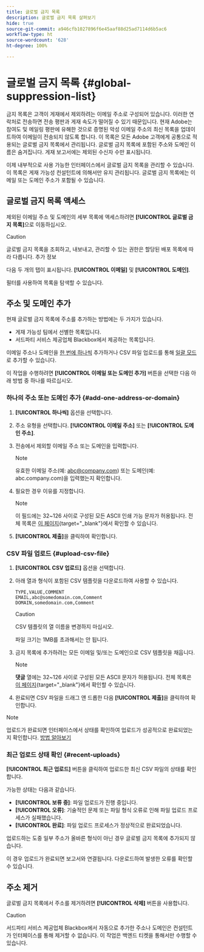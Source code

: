 ```yaml
---
title: 글로벌 금지 목록
description: 글로벌 금지 목록 살펴보기
hide: true
source-git-commit: a946cfb1027896f6e45aaf88d25ad7114d6b5ac6
workflow-type: ht
source-wordcount: '628'
ht-degree: 100%

---
```


# 글로벌 금지 목록 {#global-suppression-list}

금지 목록은 고객이 게재에서 제외하려는 이메일 주소로 구성되어 있습니다. 이러한 연락처로 전송하면 전송 평판과 게재 속도가 떨어질 수 있기 때문입니다. 현재 Adobe는 참여도 및 메일링 평판에 유해한 것으로 증명된 악성 이메일 주소의 최신 목록을 업데이트하여 이메일이 전송되지 않도록 합니다. 이 목록은 모든 Adobe 고객에게 공통으로 적용되는 글로벌 금지 목록에서 관리됩니다. 글로벌 금지 목록에 포함된 주소와 도메인 이름은 숨겨집니다. 게재 보고서에는 제외된 수신자 수만 표시됩니다.

이제 내부적으로 사용 가능한 인터페이스에서 글로벌 금지 목록을 관리할 수 있습니다. 이 목록은 게재 가능성 컨설턴트에 의해서만 유지 관리됩니다. 글로벌 금지 목록에는 이메일 또는 도메인 주소가 포함될 수 있습니다.

## 글로벌 금지 목록 액세스

제외된 이메일 주소 및 도메인의 세부 목록에 액세스하려면 **[!UICONTROL 글로벌 금지 목록]**&#x200B;으로 이동하십시오.

>[!CAUTION]
>
>글로벌 금지 목록을 조회하고, 내보내고, 관리할 수 있는 권한은 할당된 배포 목록에 따라 다릅니다. 추가 정보

다음 두 개의 탭이 표시됩니다. **[!UICONTROL 이메일]** 및 **[!UICONTROL 도메인]**.

필터를 사용하여 목록을 탐색할 수 있습니다.

## 주소 및 도메인 추가

현재 글로벌 금지 목록에 주소를 추가하는 방법에는 두 가지가 있습니다.

* 게재 가능성 팀에서 선별한 목록입니다.
* 서드파티 서비스 제공업체 Blackbox에서 제공하는 목록입니다.

이메일 주소나 도메인을 [한 번에 하나씩](#add-one-address-or-domain) 추가하거나 CSV 파일 업로드를 통해 [일괄 모드](#upload-csv-file)로 추가할 수 있습니다.

이 작업을 수행하려면 **[!UICONTROL 이메일 또는 도메인 추가]** 버튼을 선택한 다음 아래 방법 중 하나를 따르십시오.

### 하나의 주소 또는 도메인 추가 {#add-one-address-or-domain}

1. **[!UICONTROL 하나씩]** 옵션을 선택합니다.

1. 주소 유형을 선택합니다. **[!UICONTROL 이메일 주소]** 또는 **[!UICONTROL 도메인 주소]**.

1. 전송에서 제외할 이메일 주소 또는 도메인을 입력합니다.

   >[!NOTE]
   >
   >유효한 이메일 주소(예: abc@company.com) 또는 도메인(예: abc.company.com)을 입력했는지 확인합니다.

1. 필요한 경우 이유를 지정합니다.

   >[!NOTE]
   >
   >이 필드에는 32~126 사이로 구성된 모든 ASCII 인쇄 가능 문자가 허용됩니다. 전체 목록은 [이 페이지](https://en.wikipedia.org/wiki/Wikipedia:ASCII#ASCII_printable_characters){target="_blank"}에서 확인할 수 있습니다.

1. **[!UICONTROL 제출]**&#x200B;을 클릭하여 확인합니다.

### CSV 파일 업로드 {#upload-csv-file}

1. **[!UICONTROL CSV 업로드]** 옵션을 선택합니다.

1. 아래 열과 형식이 포함된 CSV 템플릿을 다운로드하여 사용할 수 있습니다.

   ```
   TYPE,VALUE,COMMENT
   EMAIL,abc@somedomain.com,Comment
   DOMAIN,somedomain.com,Comment
   ```
   >[!CAUTION]
   >
   >CSV 템플릿의 열 이름을 변경하지 마십시오.
   >
   >파일 크기는 1MB를 초과해서는 안 됩니다.

1. 금지 목록에 추가하려는 모든 이메일 및/또는 도메인으로 CSV 템플릿을 채웁니다.

   >[!NOTE]
   >
   >**댓글** 열에는 32~126 사이로 구성된 모든 ASCII 문자가 허용됩니다. 전체 목록은 [이 페이지](https://en.wikipedia.org/wiki/Wikipedia:ASCII#ASCII_printable_characters){target="_blank"}에서 확인할 수 있습니다.

1. 완료되면 CSV 파일을 드래그 앤 드롭한 다음 **[!UICONTROL 제출]**&#x200B;을 클릭하여 확인합니다.

>[!NOTE]
>
>업로드가 완료되면 인터페이스에서 상태를 확인하여 업로드가 성공적으로 완료되었는지 확인합니다. [방법 알아보기](#recent-uploads)

### 최근 업로드 상태 확인 {#recent-uploads}

**[!UICONTROL 최근 업로드]** 버튼을 클릭하여 업로드한 최신 CSV 파일의 상태를 확인합니다.

가능한 상태는 다음과 같습니다.

* **[!UICONTROL 보류 중]**: 파일 업로드가 진행 중입니다.
* **[!UICONTROL 오류]**: 기술적인 문제 또는 파일 형식 오류로 인해 파일 업로드 프로세스가 실패했습니다.
* **[!UICONTROL 완료]**: 파일 업로드 프로세스가 정상적으로 완료되었습니다.

업로드하는 도중 일부 주소가 올바른 형식이 아닌 경우 글로벌 금지 목록에 추가되지 않습니다.

이 경우 업로드가 완료되면 보고서와 연결됩니다. 다운로드하여 발생한 오류를 확인할 수 있습니다.

## 주소 제거

글로벌 금지 목록에서 주소를 제거하려면 **[!UICONTROL 삭제]** 버튼을 사용합니다.

>[!CAUTION]
>
>서드파티 서비스 제공업체 Blackbox에서 자동으로 추가한 주소나 도메인은 컨설턴트가 인터페이스를 통해 제거할 수 없습니다. 이 작업은 백엔드 티켓을 통해서만 수행할 수 있습니다.

